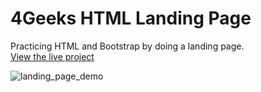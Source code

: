# 4Geeks HTML Landing Page
Practicing HTML and Bootstrap by doing a landing page. <br>
<a href="https://4geeks-html-landing-page.vercel.app/" target="_blank">View the live project</a>

![landing_page_demo](https://github.com/gdwhittaker94/4Geeks_html_landing_page/assets/105855731/386868dc-ae70-48d2-a1d6-d7361712007b)


